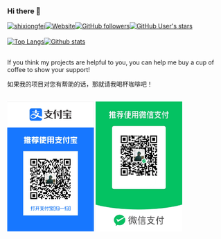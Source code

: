 ### Hi there 👋

<div style="display: flex">
  <a href="https://github.com/shixiongfei">
    <img src="https://komarev.com/ghpvc/?username=shixiongfei" alt="shixiongfei" />
  </a>

  <a href="https://github.com/shixiongfei">
    <img src="https://img.shields.io/website?url=https%3A%2F%2Fshixiongfei.com" alt="Website">
  </a>

  <a href="https://github.com/shixiongfei">
    <img src="https://img.shields.io/github/followers/shixiongfei" alt="GitHub followers">
  </a>

  <a href="https://github.com/shixiongfei">
    <img src="https://img.shields.io/github/stars/shixiongfei" alt="GitHub User's stars">
  </a>

  
</div>

<br />

<div style="display: flex">
  <a href="https://github.com/shixiongfei">
    <img align="center" src="https://github-readme-stats.vercel.app/api/top-langs/?username=shixiongfei&layout=compact&langs_count=8&theme=default" alt="Top Langs" width="335" height="190" />
  </a>

  <a href="https://github.com/shixiongfei">
    <img align="center" src="https://github-readme-stats.vercel.app/api?username=shixiongfei&count_private=true&show_icons=true&theme=default" alt="Github stats" width="460" height="190" />
  </a>
</div>

<br />

<p>If you think my projects are helpful to you, you can help me buy a cup of coffee to show your support!</p>

<p>如果我的项目对您有帮助的话，那就请我喝杯咖啡吧！</p>

<br />

<div style="display: flex">
  <img src="/sponsors/alipay.png" width = "200" height="300" alt="Alipay" />
  &nbsp;
  <img src="/sponsors/weixin.jpeg" width = "200" height="300" alt="WeiXin" />
</div>
